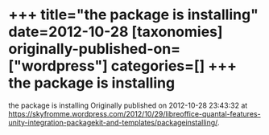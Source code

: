 +++
title="the package is installing"
date=2012-10-28
[taxonomies]
originally-published-on=["wordpress"]
categories=[]
+++
the package is installing
=========================

the package is installing
Originally published on 2012-10-28 23:43:32 at https://skyfromme.wordpress.com/2012/10/29/libreoffice-quantal-features-unity-integration-packagekit-and-templates/packageinstalling/.
